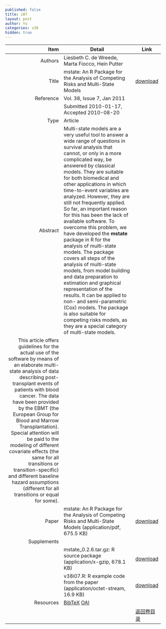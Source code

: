 ```yaml
---
published: false
title: i07
layout: post
author: Yu
categories: v38
hidden: true
---
```


| Item | Detail | Link |
|---:|---|---|
| Authors | Liesbeth C.  de Wreede, Marta Fiocco, Hein Putter| |
| Title |mstate: An R Package for the Analysis of Competing Risks and Multi-State Models | [download](http://www.jstatsoft.org/v38/i07/paper) |
| Reference |Vol. 38, Issue 7, Jan 2011 | |
| | Submitted 2010-01-17, Accepted 2010-08-20| | 
| Type | Article| |
| Abstract | Multi-state models are a very useful tool to answer a wide range of questions in survival analysis that cannot, or only in a more complicated way, be answered by classical models. They are suitable for both biomedical and other applications in which time-to-event variables are analyzed. However, they are still not frequently applied. So far, an important reason for this has been the lack of available software. To overcome this problem, we have developed the <b>mstate</b> package in R for the analysis of multi-state models. The package covers all steps of the analysis of multi-state models, from model building and data preparation to estimation and graphical representation of the results. It can be applied to non- and semi-parametric (Cox) models. The package is also suitable for competing risks models, as they are a special category of multi-state models.| |
 This article offers guidelines for the actual use of the software by means of an elaborate multi-state analysis of data describing post-transplant events of patients with blood cancer. The data have been provided by the EBMT (the European Group for Blood and Marrow Transplantation). Special attention will be paid to the modeling of different covariate effects (the same for all transitions or transition-specific) and different baseline hazard assumptions (different for all transitions or equal for some).| |
| Paper | mstate: An R Package for the Analysis of Competing Risks and Multi-State Models  (application/pdf, 675.5 KB)| [download](http://www.jstatsoft.org/v38/i07/paper) |
| Supplements | | |
| |mstate_0.2.6.tar.gz: R source package  (application/x-gzip, 678.1 KB)|  [download](http://www.jstatsoft.org/v38/i07/supp/1) |
| |v38i07.R:            R example code from the paper  (application/octet-stream, 16.9 KB)|  [download](http://www.jstatsoft.org/v38/i07/supp/2) |
| Resources | [BibTeX](http://www.jstatsoft.org/v38/i07/bibtex) [OAI](http://www.jstatsoft.org/oai?verb=GetRecord&identifier=oai.jstatsoft/v38/i07&prefix=oai_dc)| |
| |  | [返回卷目录]({{site.baseurl}}/volume/v38.html) |
